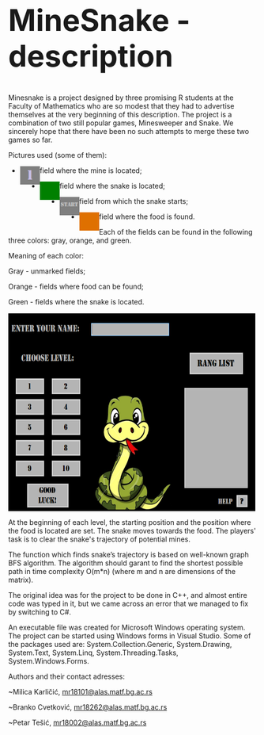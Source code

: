<h1 style="font-size:60px;"> MineSnake - description </h1>

Minesnake is a project designed by three promising R students at the Faculty of Mathematics who are so modest that they had to advertise themselves at the very beginning of this description. The project is a combination of two still popular games, Minesweeper and Snake. We sincerely hope that there have been no such attempts to merge these two games so far.

Pictures used (some of them):

 - field where the mine is located; <img align="left" width="40" height="37" src="/project_files/pictures/1mine.png">

 - field where the snake is located; <img align="left" width="40" height="37" src="/project_files/pictures/snake.png">

 - field from which the snake starts; <img align="left" width="40" height="37" src="/project_files/pictures/0minesAndStart.png">
        
 - field where the food is found. <img align="left" width="40" height="37" src="/project_files/pictures/food.png">

Each of the fields can be found in the following three colors: gray, orange, and green.

Meaning of each color:

Gray - unmarked fields;

Orange - fields where food can be found;

Green - fields where the snake is located.

<img align="center" width="500" height="400" src="/project_files/pictures/photo1.png">

At the beginning of each level, the starting position and the position where the food is located are set. The snake moves towards the food. The players' task is to clear the snake's trajectory of potential mines.

The function which finds snake’s trajectory is based on well-known graph BFS algorithm. The algorithm should garant to find the shortest possible path in time complexity O(m*n) (where m and n are dimensions of the matrix).

The original idea was for the project to be done in C++, and almost entire code was typed in it, but we came across an error that we managed to fix by switching to C#.

An executable file was created for Microsoft Windows operating system. The project can be started using Windows forms in Visual Studio.
Some of the packages used are: System.Collection.Generic, System.Drawing, System.Text, System.Linq, System.Threading.Tasks, System.Windows.Forms.

Authors and their contact adresses: 

~Milica Karličić, mr18101@alas.matf.bg.ac.rs

~Branko Cvetković, mr18262@alas.matf.bg.ac.rs

~Petar Tešić, mr18002@alas.matf.bg.ac.rs 
